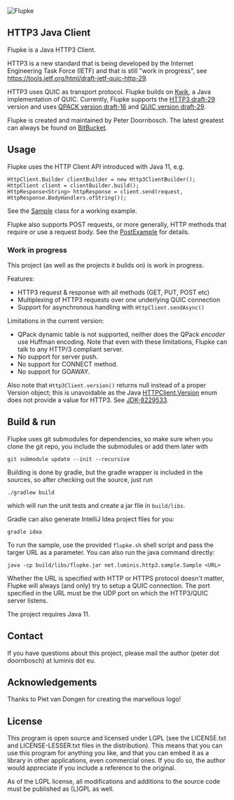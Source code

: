 ![Flupke](https://bitbucket.org/pjtr/flupke/raw/master/docs/Logo%20Flupke%20rectangle.png)

## HTTP3 Java Client

Flupke is a Java HTTP3 Client.

HTTP3 is a new standard that is being developed
by the Internet Engineering Task Force (IETF) and that is still "work in progress", 
see https://tools.ietf.org/html/draft-ietf-quic-http-29.

HTTP3 uses QUIC as transport protocol. Flupke builds on [Kwik](http://kwik.tech), a Java implementation of QUIC. 
Currently, Flupke supports the [HTTP3 draft-29](https://tools.ietf.org/html/draft-ietf-quic-http-29) version 
and uses [QPACK version draft-16](https://tools.ietf.org/html/draft-ietf-quic-qpack-16) 
and [QUIC version draft-29](https://tools.ietf.org/html/draft-ietf-quic-transport-29).

Flupke is created and maintained by Peter Doornbosch. The latest greatest can always be found on [BitBucket](https://bitbucket.org/pjtr/flupke/).

## Usage

Flupke uses the HTTP Client API introduced with Java 11, e.g. 

    HttpClient.Builder clientBuilder = new Http3ClientBuilder();
    HttpClient client = clientBuilder.build();
    HttpResponse<String> httpResponse = client.send(request, HttpResponse.BodyHandlers.ofString());

See the [Sample](https://bitbucket.org/pjtr/flupke/src/master/src/main/java/net/luminis/http3/sample/Sample.java)
class for a working example.

Flupke also supports POST requests, or more generally, HTTP methods that require or use a request body. 
See the [PostExample](https://bitbucket.org/pjtr/flupke/src/master/src/main/java/net/luminis/http3/sample/PostExample.java) for details.

### Work in progress

This project (as well as the projects it builds on) is work in progress.

Features:

- HTTP3 request & response with all methods (GET, PUT, POST etc)
- Multiplexing of HTTP3 requests over one underlying QUIC connection
- Support for asynchronous handling with ```HttpClient.sendAsync()```

Limitations in the current version:

- QPack dynamic table is not supported, neither does the QPack _encoder_ use Huffman encoding. Note that even with these
  limitations, Flupke can talk to any HTTP/3 compliant server.
- No support for server push.
- No support for CONNECT method.
- No support for GOAWAY.


Also note that `Http3Client.version()` returns null instead of a proper Version object; 
this is unavoidable as the Java [HTTPClient.Version](https://docs.oracle.com/en/java/javase/11/docs/api/java.net.http/java/net/http/HttpClient.Version.html)
enum does not provide a value for HTTP3. See [JDK-8229533](https://bugs.java.com/bugdatabase/view_bug.do?bug_id=JDK-8229533).

## Build & run

Flupke uses git submodules for dependencies, so make sure when you clone the git repo, 
you include the submodules or add them later with

    git submodule update --init --recursive

Building is done by gradle, but the gradle wrapper is included in the sources, so after checking out the source, just run

    ./gradlew build
    
which will run the unit tests and create a jar file in `build/libs`.

Gradle can also generate IntelliJ Idea project files for you:

    gradle idea
    
To run the sample, use the provided `flupke.sh` shell script and pass the targer URL as a parameter.
You can also run the java command directly:

    java -cp build/libs/flupke.jar net.luminis.http3.sample.Sample <URL>

Whether the URL is specified with HTTP or HTTPS protocol doesn't matter, Flupke will always (and only) try to setup a QUIC connection.
The port specified in the URL must be the UDP port on which the HTTP3/QUIC server listens. 

The project requires Java 11.

## Contact

If you have questions about this project, please mail the author (peter dot doornbosch) at luminis dot eu.

## Acknowledgements

Thanks to Piet van Dongen for creating the marvellous logo!

## License

This program is open source and licensed under LGPL (see the LICENSE.txt and LICENSE-LESSER.txt files in the distribution). 
This means that you can use this program for anything you like, and that you can embed it as a library in other applications, even commercial ones. 
If you do so, the author would appreciate if you include a reference to the original.
 
As of the LGPL license, all modifications and additions to the source code must be published as (L)GPL as well.
